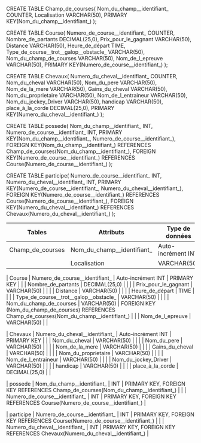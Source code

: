CREATE TABLE Champ_de_courses(
   Nom_du_champ__identifiant_ COUNTER,
   Localisation VARCHAR(50),
   PRIMARY KEY(Nom_du_champ__identifiant_)
);

CREATE TABLE Course(
   Numero_de_course__identifiant_ COUNTER,
   Nombre_de_partants DECIMAL(25,0),
   Prix_pour_le_gagnant VARCHAR(50),
   Distance VARCHAR(50),
   Heure_de_départ TIME,
   Type_de_course__trot__galop__obstacle_ VARCHAR(50),
   Nom_du_champ_de_courses VARCHAR(50),
   Nom_de_l_epreuve VARCHAR(50),
   PRIMARY KEY(Numero_de_course__identifiant_)
);

CREATE TABLE Chevaux(
   Numero_du_cheval__identifiant_ COUNTER,
   Nom_du_cheval VARCHAR(50),
   Nom_du_pere VARCHAR(50),
   Nom_de_la_mere VARCHAR(50),
   Gains_du_cheval VARCHAR(50),
   Nom_du_proprietaire VARCHAR(50),
   Nom_de_l_entraineur VARCHAR(50),
   Nom_du_jockey_Driver VARCHAR(50),
   handicap VARCHAR(50),
   place_à_la_corde DECIMAL(25,0),
   PRIMARY KEY(Numero_du_cheval__identifiant_)
);

CREATE TABLE possede(
   Nom_du_champ__identifiant_ INT,
   Numero_de_course__identifiant_ INT,
   PRIMARY KEY(Nom_du_champ__identifiant_, Numero_de_course__identifiant_),
   FOREIGN KEY(Nom_du_champ__identifiant_) REFERENCES Champ_de_courses(Nom_du_champ__identifiant_),
   FOREIGN KEY(Numero_de_course__identifiant_) REFERENCES Course(Numero_de_course__identifiant_)
);

CREATE TABLE participe(
   Numero_de_course__identifiant_ INT,
   Numero_du_cheval__identifiant_ INT,
   PRIMARY KEY(Numero_de_course__identifiant_, Numero_du_cheval__identifiant_),
   FOREIGN KEY(Numero_de_course__identifiant_) REFERENCES Course(Numero_de_course__identifiant_),
   FOREIGN KEY(Numero_du_cheval__identifiant_) REFERENCES Chevaux(Numero_du_cheval__identifiant_)
);

| Tables               | Attributs                       | Type de données    | Contraintes                           |
|----------------------|---------------------------------|--------------------|---------------------------------------|
| Champ_de_courses     | Nom_du_champ__identifiant_      | Auto-incrément INT | PRIMARY KEY                          |
|                      | Localisation                    | VARCHAR(50)        |                                     |

| Course               | Numero_de_course__identifiant_  | Auto-incrément INT | PRIMARY KEY                          |
|                      | Nombre_de_partants              | DECIMAL(25,0)      |                                     |
|                      | Prix_pour_le_gagnant           | VARCHAR(50)        |                                     |
|                      | Distance                        | VARCHAR(50)        |                                     |
|                      | Heure_de_départ                 | TIME               |                                     |
|                      | Type_de_course__trot__galop__obstacle_ | VARCHAR(50) |                                     |
|                      | Nom_du_champ_de_courses        | VARCHAR(50)        | FOREIGN KEY (Nom_du_champ_de_courses) REFERENCES Champ_de_courses(Nom_du_champ__identifiant_) |
|                      | Nom_de_l_epreuve               | VARCHAR(50)        |                                     |

| Chevaux              | Numero_du_cheval__identifiant_ | Auto-incrément INT | PRIMARY KEY                          |
|                      | Nom_du_cheval                   | VARCHAR(50)       |                                     |
|                      | Nom_du_pere                     | VARCHAR(50)       |                                     |
|                      | Nom_de_la_mere                  | VARCHAR(50)       |                                     |
|                      | Gains_du_cheval                 | VARCHAR(50)       |                                     |
|                      | Nom_du_proprietaire             | VARCHAR(50)       |                                     |
|                      | Nom_de_l_entraineur             | VARCHAR(50)       |                                     |
|                      | Nom_du_jockey_Driver            | VARCHAR(50)       |                                     |
|                      | handicap                        | VARCHAR(50)       |                                     |
|                      | place_à_la_corde                | DECIMAL(25,0)     |                                     |

| possede              | Nom_du_champ__identifiant_     | INT                | PRIMARY KEY, FOREIGN KEY REFERENCES Champ_de_courses(Nom_du_champ__identifiant_) |
|                      | Numero_de_course__identifiant_ | INT                | PRIMARY KEY, FOREIGN KEY REFERENCES Course(Numero_de_course__identifiant_) |

| participe            | Numero_de_course__identifiant_ | INT                | PRIMARY KEY, FOREIGN KEY REFERENCES Course(Numero_de_course__identifiant_) |
|                      | Numero_du_cheval__identifiant_ | INT                | PRIMARY KEY, FOREIGN KEY REFERENCES Chevaux(Numero_du_cheval__identifiant_) |
